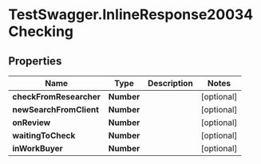 # TestSwagger.InlineResponse20034Checking

## Properties

Name | Type | Description | Notes
------------ | ------------- | ------------- | -------------
**checkFromResearcher** | **Number** |  | [optional] 
**newSearchFromClient** | **Number** |  | [optional] 
**onReview** | **Number** |  | [optional] 
**waitingToCheck** | **Number** |  | [optional] 
**inWorkBuyer** | **Number** |  | [optional] 


